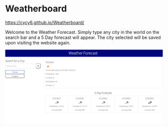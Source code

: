 # Weatherboard
https://cycy6.github.io/Weatherboard/

Welcome to the Weather Forecast. Simply type any city in the world on the search bar and a 5 Day forecast will appear. The city selected will be saved upon visiting the website again.

<!-- upload preview picture of Forecasting page -->
![Main](assets/weather.png)